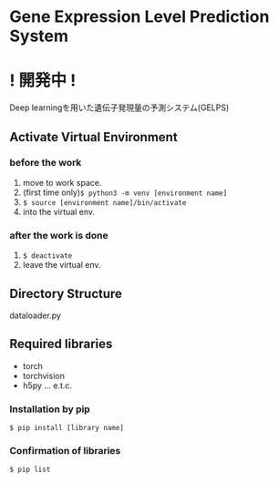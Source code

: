 # Gene Expression Level Prediction System

# ! 開発中 !

Deep learningを用いた遺伝子発現量の予測システム(GELPS)


## Activate Virtual Environment

### before the work

1. move to work space.
2. (first time only)`$ python3 -m venv [environment name]`
3.  `$ source [environment name]/bin/activate`
 4. into the virtual env.

### after the work is done

1. `$ deactivate`
2. leave the virtual env.

## Directory Structure

dataloader.py

## Required libraries

* torch
* torchvision
* h5py
... e.t.c.

### Installation by pip

`$ pip install [library name]` 

### Confirmation of libraries

`$ pip list`